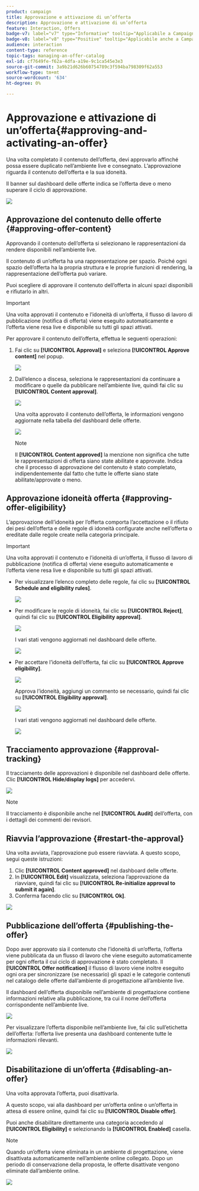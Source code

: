 ```yaml
---
product: campaign
title: Approvazione e attivazione di un’offerta
description: Approvazione e attivazione di un’offerta
feature: Interaction, Offers
badge-v7: label="v7" type="Informative" tooltip="Applicabile a Campaign Classic v7"
badge-v8: label="v8" type="Positive" tooltip="Applicabile anche a Campaign v8"
audience: interaction
content-type: reference
topic-tags: managing-an-offer-catalog
exl-id: cf7649fe-f62a-4dfa-a19e-9c1ca545e3e3
source-git-commit: 3a9b21d626b60754789c3f594ba798309f62a553
workflow-type: tm+mt
source-wordcount: '634'
ht-degree: 0%

---
```


# Approvazione e attivazione di un’offerta{#approving-and-activating-an-offer}



Una volta completato il contenuto dell’offerta, devi approvarlo affinché possa essere duplicato nell’ambiente live e consegnato. L’approvazione riguarda il contenuto dell’offerta e la sua idoneità.

Il banner sul dashboard delle offerte indica se l’offerta deve o meno superare il ciclo di approvazione.

![](assets/offer_validate_001.png)

## Approvazione del contenuto delle offerte {#approving-offer-content}

Approvando il contenuto dell’offerta si selezionano le rappresentazioni da rendere disponibili nell’ambiente live.

Il contenuto di un’offerta ha una rappresentazione per spazio. Poiché ogni spazio dell’offerta ha la propria struttura e le proprie funzioni di rendering, la rappresentazione dell’offerta può variare.

Puoi scegliere di approvare il contenuto dell’offerta in alcuni spazi disponibili e rifiutarlo in altri.

>[!IMPORTANT]
>
>Una volta approvati il contenuto e l’idoneità di un’offerta, il flusso di lavoro di pubblicazione (notifica di offerta) viene eseguito automaticamente e l’offerta viene resa live e disponibile su tutti gli spazi attivati.

Per approvare il contenuto dell’offerta, effettua le seguenti operazioni:

1. Fai clic su **[!UICONTROL Approval]** e seleziona **[!UICONTROL Approve content]** nel popup.

   ![](assets/offer_validate_002.png)

1. Dall’elenco a discesa, seleziona le rappresentazioni da continuare a modificare o quelle da pubblicare nell’ambiente live, quindi fai clic su **[!UICONTROL Content approval]**.

   ![](assets/offer_validate_003.png)

   Una volta approvato il contenuto dell’offerta, le informazioni vengono aggiornate nella tabella del dashboard delle offerte.

   ![](assets/offer_validate_004.png)

   >[!NOTE]
   >
   >Il **[!UICONTROL Content approved]** la menzione non significa che tutte le rappresentazioni di offerta siano state abilitate e approvate. Indica che il processo di approvazione del contenuto è stato completato, indipendentemente dal fatto che tutte le offerte siano state abilitate/approvate o meno.

## Approvazione idoneità offerta {#approving-offer-eligibility}

L’approvazione dell’idoneità per l’offerta comporta l’accettazione o il rifiuto dei pesi dell’offerta e delle regole di idoneità configurate anche nell’offerta o ereditate dalle regole create nella categoria principale.

>[!IMPORTANT]
>
>Una volta approvati il contenuto e l’idoneità di un’offerta, il flusso di lavoro di pubblicazione (notifica di offerta) viene eseguito automaticamente e l’offerta viene resa live e disponibile su tutti gli spazi attivati.

* Per visualizzare l’elenco completo delle regole, fai clic su **[!UICONTROL Schedule and eligibility rules]**.

  ![](assets/offer_validate_005.png)

* Per modificare le regole di idoneità, fai clic su **[!UICONTROL Reject]**, quindi fai clic su **[!UICONTROL Eligibility approval]**.

  ![](assets/offer_validate_007.png)

  I vari stati vengono aggiornati nel dashboard delle offerte.

  ![](assets/offer_validate_006.png)

* Per accettare l’idoneità dell’offerta, fai clic su **[!UICONTROL Approve eligibility]**.

  ![](assets/offer_validate_008.png)

  Approva l’idoneità, aggiungi un commento se necessario, quindi fai clic su **[!UICONTROL Eligibility approval]**.

  ![](assets/offer_validate_009.png)

  I vari stati vengono aggiornati nel dashboard delle offerte.

  ![](assets/offer_validate_010.png)

## Tracciamento approvazione {#approval-tracking}

Il tracciamento delle approvazioni è disponibile nel dashboard delle offerte. Clic **[!UICONTROL Hide/display logs]** per accedervi.

![](assets/offer_validate_012.png)

>[!NOTE]
>
>Il tracciamento è disponibile anche nel **[!UICONTROL Audit]** dell’offerta, con i dettagli dei commenti dei revisori.

## Riavvia l’approvazione {#restart-the-approval}

Una volta avviata, l’approvazione può essere riavviata. A questo scopo, segui queste istruzioni:

1. Clic **[!UICONTROL Content approved]** nel dashboard delle offerte.
1. In **[!UICONTROL Edit]** visualizzata, seleziona l’approvazione da riavviare, quindi fai clic su **[!UICONTROL Re-initialize approval to submit it again]**.
1. Conferma facendo clic su **[!UICONTROL Ok]**.

![](assets/offer_validate_013.png)

## Pubblicazione dell’offerta {#publishing-the-offer}

Dopo aver approvato sia il contenuto che l’idoneità di un’offerta, l’offerta viene pubblicata da un flusso di lavoro che viene eseguito automaticamente per ogni offerta il cui ciclo di approvazione è stato completato. Il **[!UICONTROL Offer notification]** il flusso di lavoro viene inoltre eseguito ogni ora per sincronizzare (se necessario) gli spazi e le categorie contenuti nel catalogo delle offerte dall’ambiente di progettazione all’ambiente live.

Il dashboard dell’offerta disponibile nell’ambiente di progettazione contiene informazioni relative alla pubblicazione, tra cui il nome dell’offerta corrispondente nell’ambiente live.

![](assets/offer_golive_001.png)

Per visualizzare l’offerta disponibile nell’ambiente live, fai clic sull’etichetta dell’offerta: l’offerta live presenta una dashboard contenente tutte le informazioni rilevanti.

![](assets/offer_golive_002.png)

## Disabilitazione di un’offerta {#disabling-an-offer}

Una volta approvata l’offerta, puoi disattivarla.

A questo scopo, vai alla dashboard per un’offerta online o un’offerta in attesa di essere online, quindi fai clic su **[!UICONTROL Disable offer]**.

Puoi anche disabilitare direttamente una categoria accedendo al **[!UICONTROL Eligibility]** e selezionando la **[!UICONTROL Enabled]** casella.

>[!NOTE]
>
>Quando un’offerta viene eliminata in un ambiente di progettazione, viene disattivata automaticamente nell’ambiente online collegato. Dopo un periodo di conservazione della proposta, le offerte disattivate vengono eliminate dall’ambiente online.

![](assets/offer_preview_deactivate.png)
